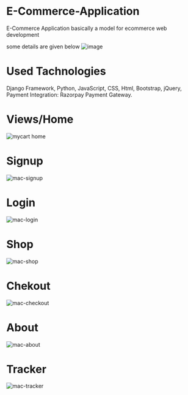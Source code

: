 # E-Commerce-Application

E-Commerce Application basically a model for ecommerce web development

some details are given below
![image](https://user-images.githubusercontent.com/79581616/147833930-193cb42e-d85d-4c5d-a145-7de9460b60ab.png)


# Used Tachnologies
  Django Framework,
  Python,
  JavaScript,
  CSS, 
  Html,
  Bootstrap,
  jQuery,
  Payment Integration: Razorpay Payment Gateway.

# Views/Home
![mycart home](https://user-images.githubusercontent.com/79581616/147832841-150ec003-918c-4c1c-a8a2-01ee9f5026b3.png)

# Signup
![mac-signup](https://user-images.githubusercontent.com/79581616/147832911-ec17fb4d-c136-4c60-97dd-19b4538a9027.png)

# Login
![mac-login](https://user-images.githubusercontent.com/79581616/147832921-bfb8fc45-35ea-4542-89c7-f6423a79eb60.png)

# Shop
![mac-shop](https://user-images.githubusercontent.com/79581616/147832848-4e7e05c7-562d-4400-b075-f90c14ad2ab4.png)

# Chekout
![mac-checkout](https://user-images.githubusercontent.com/79581616/147832862-3e880f8f-3290-4a38-8a00-7a2385741dc1.png)

# About
![mac-about](https://user-images.githubusercontent.com/79581616/147832883-f0318005-7a9c-4411-8ba5-63f76319299e.png)

# Tracker
![mac-tracker](https://user-images.githubusercontent.com/79581616/147832892-ff82eb9d-11d7-4502-83f8-499981374e9f.png)
